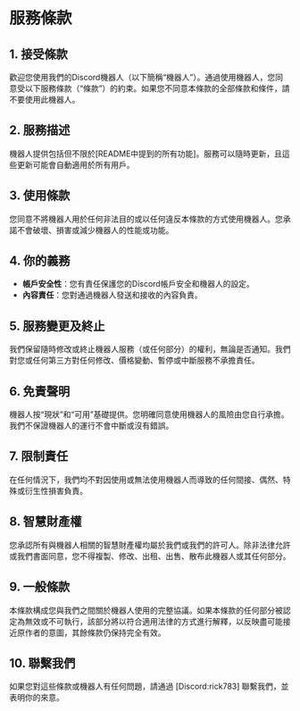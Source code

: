 # 服務條款

## 1. 接受條款

歡迎您使用我們的Discord機器人（以下簡稱“機器人”）。通過使用機器人，您同意受以下服務條款（“條款”）的約束。如果您不同意本條款的全部條款和條件，請不要使用此機器人。

## 2. 服務描述

機器人提供包括但不限於[README中提到的所有功能]。服務可以隨時更新，且這些更新可能會自動適用於所有用戶。

## 3. 使用條款

您同意不將機器人用於任何非法目的或以任何違反本條款的方式使用機器人。您承諾不會破壞、損害或減少機器人的性能或功能。

## 4. 你的義務

- **帳戶安全性**：您有責任保護您的Discord帳戶安全和機器人的設定。
- **內容責任**：您對通過機器人發送和接收的內容負責。

## 5. 服務變更及終止

我們保留隨時修改或終止機器人服務（或任何部分）的權利，無論是否通知。我們對您或任何第三方對任何修改、價格變動、暫停或中斷服務不承擔責任。

## 6. 免責聲明

機器人按“現狀”和“可用”基礎提供。您明確同意使用機器人的風險由您自行承擔。我們不保證機器人的運行不會中斷或沒有錯誤。

## 7. 限制責任

在任何情況下，我們均不對因使用或無法使用機器人而導致的任何間接、偶然、特殊或衍生性損害負責。

## 8. 智慧財產權

您承認所有與機器人相關的智慧財產權均屬於我們或我們的許可人。除非法律允許或我們書面同意，您不得複製、修改、出租、出售、散布此機器人或其任何部分。

## 9. 一般條款

本條款構成您與我們之間關於機器人使用的完整協議。如果本條款的任何部分被認定為無效或不可執行，該部分將以符合適用法律的方式進行解釋，以反映盡可能接近原作者的意圖，其餘條款仍保持完全有效。

## 10. 聯繫我們

如果您對這些條款或機器人有任何問題，請通過 [Discord:rick783] 聯繫我們，並表明你的來意。